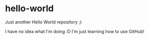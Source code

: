 # hello-world
Just another Hello World repository ;)

I have no idea what I'm doing :D
I'm just learning how to use GitHub!
